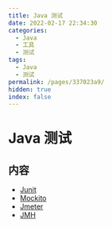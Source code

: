 ```yaml
---
title: Java 测试
date: 2022-02-17 22:34:30
categories:
  - Java
  - 工具
  - 测试
tags:
  - Java
  - 测试
permalink: /pages/337023a9/
hidden: true
index: false
---
```


# Java 测试

## 内容

- [Junit](Junit.md)
- [Mockito](Mockito.md)
- [Jmeter](Jmeter.md)
- [JMH](JMH.md)